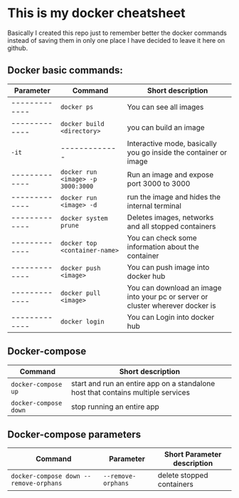 # This is my docker cheatsheet

Basically I created this repo just to remember better the docker commands instead of saving them in only one place I have decided to leave it here on github.

## Docker basic commands: 



| Parameter | Command | Short description |
| ------------- | ------------- | ------------- |
| ------------- | ``docker ps`` | You can see all images  |
| ------------- | ``docker build <directory>`` | you can build an image |
| ```-it```|  ------------- | Interactive mode, basically you go inside the container or image  |
|  ------------- | ``docker run <image> -p 3000:3000``|  Run an image and expose port 3000 to 3000  |
| -------------  | ``docker run <image> -d`` | run the image and hides the internal terminal
|  ------------- | ``docker system prune`` | Deletes images, networks and all stopped containers|
|  ------------- | ``docker top <container-name>`` | You can check some information about the container |
|  ------------- | ``docker push <image>``  | You can push image into docker hub|
|  ------------- | ``docker pull <image>``| You can download an image into your pc or server or cluster wherever docker is |
|  ------------- | ``docker login``| You can Login into docker hub |


## Docker-compose

Command | Short description |
------------- | ------------- |
``docker-compose up``  |  start and run an entire app on a standalone host that contains multiple services |
``docker-compose down``  |  stop running an entire app|


## Docker-compose parameters

Command | Parameter | Short Parameter description |
| ------------- | ------------- | ------------- |
 ``docker-compose down --remove-orphans`` | ``--remove-orphans`` | delete stopped containers |
